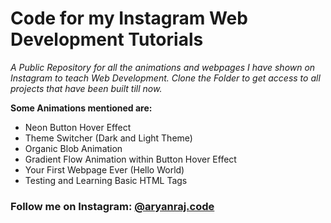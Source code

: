 # Code for my Instagram Web Development Tutorials

<i>A Public Repository for all the animations and webpages I have shown on Instagram to teach Web Development. 
Clone the Folder to get access to all projects that have been built till now.</i>

<b>Some Animations mentioned are:</b>
- Neon Button Hover Effect
- Theme Switcher (Dark and Light Theme)
- Organic Blob Animation
- Gradient Flow Animation within Button Hover Effect
- Your First Webpage Ever (Hello World)
- Testing and Learning Basic HTML Tags

<h3>Follow me on Instagram: <a href="https://www.instagram.com/aryanraj.code/?hl=en">@aryanraj.code</a></h3>
